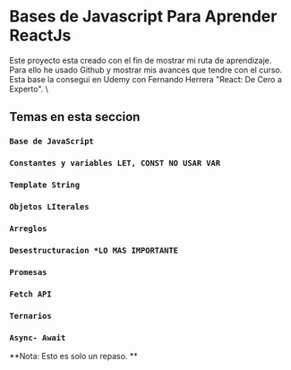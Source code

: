 # Bases de Javascript Para Aprender ReactJs

Este proyecto esta creado con el fin de mostrar mi ruta de aprendizaje.\
Para ello he usado Github y mostrar mis avances que tendre con el curso. \
Esta base la consegui en Udemy con Fernando Herrera "React: De Cero a Experto". \

## Temas en esta seccion

### `Base de JavaScript`

### `Constantes y variables LET, CONST NO USAR VAR`

### `Template String`

### `Objetos LIterales`

### `Arreglos`

### `Desestructuracion *LO MAS IMPORTANTE`

### `Promesas`

### `Fetch API`

### `Ternarios`

### `Async- Await`

**Nota: Esto es solo un repaso. **









